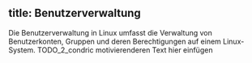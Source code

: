 title: Benutzerverwaltung
---

Die Benutzerverwaltung in Linux umfasst die Verwaltung von Benutzerkonten, Gruppen und deren Berechtigungen auf einem Linux-System.
TODO_2_condric motivierenderen Text hier einfügen